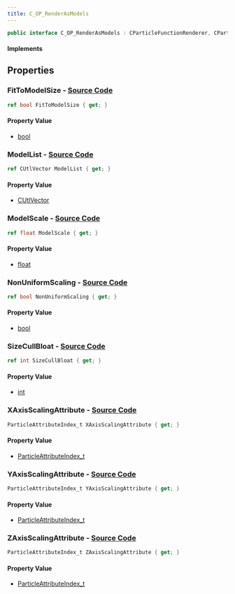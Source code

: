 ```yaml
---
title: C_OP_RenderAsModels
---
```


```csharp
public interface C_OP_RenderAsModels : CParticleFunctionRenderer, CParticleFunction, ISchemaClass<CParticleFunction>, ISchemaClass<CParticleFunctionRenderer>, ISchemaClass<C_OP_RenderAsModels>, ISchemaField, ISchemaClass, INativeHandle
```

#### Implements

## Properties

### **FitToModelSize** - [Source Code](https://github.com/swiftly-solution/swiftlys2/blob/main/managed/src/SwiftlyS2.Generated/Schemas/Interfaces/C_OP_RenderAsModels.cs#L21)

```csharp
ref bool FitToModelSize { get; }
```

#### Property Value

- [bool](https://learn.microsoft.com/dotnet/api/system.boolean)

### **ModelList** - [Source Code](https://github.com/swiftly-solution/swiftlys2/blob/main/managed/src/SwiftlyS2.Generated/Schemas/Interfaces/C_OP_RenderAsModels.cs#L17)

```csharp
ref CUtlVector ModelList { get; }
```

#### Property Value

- [CUtlVector](/docs/api/)

### **ModelScale** - [Source Code](https://github.com/swiftly-solution/swiftlys2/blob/main/managed/src/SwiftlyS2.Generated/Schemas/Interfaces/C_OP_RenderAsModels.cs#L19)

```csharp
ref float ModelScale { get; }
```

#### Property Value

- [float](https://learn.microsoft.com/dotnet/api/system.single)

### **NonUniformScaling** - [Source Code](https://github.com/swiftly-solution/swiftlys2/blob/main/managed/src/SwiftlyS2.Generated/Schemas/Interfaces/C_OP_RenderAsModels.cs#L23)

```csharp
ref bool NonUniformScaling { get; }
```

#### Property Value

- [bool](https://learn.microsoft.com/dotnet/api/system.boolean)

### **SizeCullBloat** - [Source Code](https://github.com/swiftly-solution/swiftlys2/blob/main/managed/src/SwiftlyS2.Generated/Schemas/Interfaces/C_OP_RenderAsModels.cs#L31)

```csharp
ref int SizeCullBloat { get; }
```

#### Property Value

- [int](https://learn.microsoft.com/dotnet/api/system.int32)

### **XAxisScalingAttribute** - [Source Code](https://github.com/swiftly-solution/swiftlys2/blob/main/managed/src/SwiftlyS2.Generated/Schemas/Interfaces/C_OP_RenderAsModels.cs#L25)

```csharp
ParticleAttributeIndex_t XAxisScalingAttribute { get; }
```

#### Property Value

- [ParticleAttributeIndex_t](/docs/api/shared/schemadefinitions/particleattributeindex_t)

### **YAxisScalingAttribute** - [Source Code](https://github.com/swiftly-solution/swiftlys2/blob/main/managed/src/SwiftlyS2.Generated/Schemas/Interfaces/C_OP_RenderAsModels.cs#L27)

```csharp
ParticleAttributeIndex_t YAxisScalingAttribute { get; }
```

#### Property Value

- [ParticleAttributeIndex_t](/docs/api/shared/schemadefinitions/particleattributeindex_t)

### **ZAxisScalingAttribute** - [Source Code](https://github.com/swiftly-solution/swiftlys2/blob/main/managed/src/SwiftlyS2.Generated/Schemas/Interfaces/C_OP_RenderAsModels.cs#L29)

```csharp
ParticleAttributeIndex_t ZAxisScalingAttribute { get; }
```

#### Property Value

- [ParticleAttributeIndex_t](/docs/api/shared/schemadefinitions/particleattributeindex_t)


